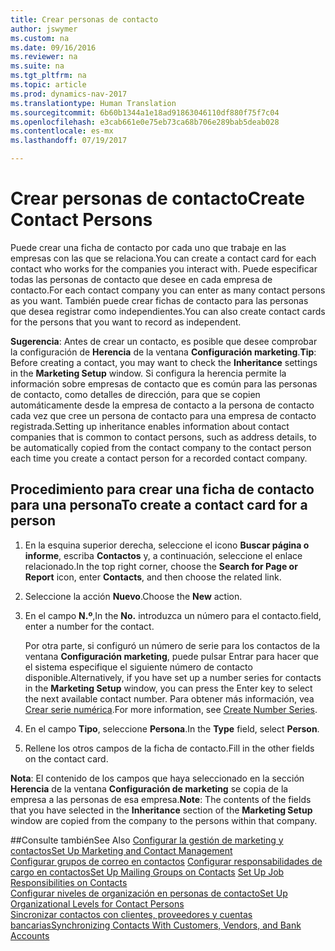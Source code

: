 ```yaml
---
title: Crear personas de contacto
author: jswymer
ms.custom: na
ms.date: 09/16/2016
ms.reviewer: na
ms.suite: na
ms.tgt_pltfrm: na
ms.topic: article
ms.prod: dynamics-nav-2017
ms.translationtype: Human Translation
ms.sourcegitcommit: 6b60b1344a1e18ad91863046110df880f75f7c04
ms.openlocfilehash: e3cab661e0e75eb73ca68b706e289bab5deab028
ms.contentlocale: es-mx
ms.lasthandoff: 07/19/2017

---
```

# <a name="create-contact-persons"></a><span data-ttu-id="d36d3-102">Crear personas de contacto</span><span class="sxs-lookup"><span data-stu-id="d36d3-102">Create Contact Persons</span></span>
<span data-ttu-id="d36d3-103">Puede crear una ficha de contacto por cada uno que trabaje en las empresas con las que se relaciona.</span><span class="sxs-lookup"><span data-stu-id="d36d3-103">You can create a contact card for each contact who works for the companies you interact with.</span></span> <span data-ttu-id="d36d3-104">Puede especificar todas las personas de contacto que desee en cada empresa de contacto.</span><span class="sxs-lookup"><span data-stu-id="d36d3-104">For each contact company you can enter as many contact persons as you want.</span></span> <span data-ttu-id="d36d3-105">También puede crear fichas de contacto para las personas que desea registrar como independientes.</span><span class="sxs-lookup"><span data-stu-id="d36d3-105">You can also create contact cards for the persons that you want to record as independent.</span></span>

<span data-ttu-id="d36d3-106">**Sugerencia**: Antes de crear un contacto, es posible que desee comprobar la configuración de **Herencia** de la ventana **Configuración marketing**.</span><span class="sxs-lookup"><span data-stu-id="d36d3-106">**Tip**: Before creating a contact, you may want to check the **Inheritance** settings in the **Marketing Setup** window.</span></span> <span data-ttu-id="d36d3-107">Si configura la herencia permite la información sobre empresas de contacto que es común para las personas de contacto, como detalles de dirección, para que se copien automáticamente desde la empresa de contacto a la persona de contacto cada vez que cree un persona de contacto para una empresa de contacto registrada.</span><span class="sxs-lookup"><span data-stu-id="d36d3-107">Setting up inheritance enables information about contact companies that is common to contact persons, such as address details, to be automatically copied from the contact company to the contact person each time you create a contact person for a recorded contact company.</span></span>

## <a name="to-create-a-contact-card-for-a-person"></a><span data-ttu-id="d36d3-108">Procedimiento para crear una ficha de contacto para una persona</span><span class="sxs-lookup"><span data-stu-id="d36d3-108">To create a contact card for a person</span></span>
1. <span data-ttu-id="d36d3-109">En la esquina superior derecha, seleccione el icono **Buscar página o informe**, escriba **Contactos** y, a continuación, seleccione el enlace relacionado.</span><span class="sxs-lookup"><span data-stu-id="d36d3-109">In the top right corner, choose the **Search for Page or Report** icon, enter **Contacts**, and then choose the related link.</span></span>
2. <span data-ttu-id="d36d3-110">Seleccione la acción **Nuevo**.</span><span class="sxs-lookup"><span data-stu-id="d36d3-110">Choose the **New** action.</span></span>
3. <span data-ttu-id="d36d3-111">En el campo **N.º**,</span><span class="sxs-lookup"><span data-stu-id="d36d3-111">In the **No.**</span></span> <span data-ttu-id="d36d3-112">introduzca un número para el contacto.</span><span class="sxs-lookup"><span data-stu-id="d36d3-112">field, enter a number for the contact.</span></span>

    <span data-ttu-id="d36d3-113">Por otra parte, si configuró un número de serie para los contactos de la ventana **Configuración marketing**, puede pulsar Entrar para hacer que el sistema especifique el siguiente número de contacto disponible.</span><span class="sxs-lookup"><span data-stu-id="d36d3-113">Alternatively, if you have set up a number series for contacts in the **Marketing Setup** window, you can press the Enter key to select the next available contact number.</span></span> <span data-ttu-id="d36d3-114">Para obtener más información, vea [Crear serie numérica](ui-create-number-series.md).</span><span class="sxs-lookup"><span data-stu-id="d36d3-114">For more information, see [Create Number Series](ui-create-number-series.md).</span></span>
4. <span data-ttu-id="d36d3-115">En el campo **Tipo**, seleccione **Persona**.</span><span class="sxs-lookup"><span data-stu-id="d36d3-115">In the **Type** field, select **Person**.</span></span>
5. <span data-ttu-id="d36d3-116">Rellene los otros campos de la ficha de contacto.</span><span class="sxs-lookup"><span data-stu-id="d36d3-116">Fill in the other fields on the contact card.</span></span>

<span data-ttu-id="d36d3-117">**Nota**: El contenido de los campos que haya seleccionado en la sección **Herencia** de la ventana **Configuración de marketing** se copia de la empresa a las personas de esa empresa.</span><span class="sxs-lookup"><span data-stu-id="d36d3-117">**Note**: The contents of the fields that you have selected in the **Inheritance** section of the **Marketing Setup** window are copied from the company to the persons within that company.</span></span>

##<a name="see-also"></a><span data-ttu-id="d36d3-118">Consulte también</span><span class="sxs-lookup"><span data-stu-id="d36d3-118">See Also</span></span>
[<span data-ttu-id="d36d3-119">Configurar la gestión de marketing y contactos</span><span class="sxs-lookup"><span data-stu-id="d36d3-119">Set Up Marketing and Contact Management</span></span>](marketing-setup-marketing.md)  
<span data-ttu-id="d36d3-120">[Configurar grupos de correo en contactos](marketing-mailing-groups.md#assign-mailing-groups-to-a-contact)
[Configurar responsabilidades de cargo en contactos](marketing-job-responsibilities.md)</span><span class="sxs-lookup"><span data-stu-id="d36d3-120">[Set Up Mailing Groups on Contacts](marketing-mailing-groups.md#assign-mailing-groups-to-a-contact)
[Set Up Job Responsibilities on Contacts](marketing-job-responsibilities.md)</span></span>  
[<span data-ttu-id="d36d3-121">Configurar niveles de organización en personas de contacto</span><span class="sxs-lookup"><span data-stu-id="d36d3-121">Set Up Organizational Levels for Contact Persons</span></span>](marketing-organizational-levels.md)  
[<span data-ttu-id="d36d3-122">Sincronizar contactos con clientes, proveedores y cuentas bancarias</span><span class="sxs-lookup"><span data-stu-id="d36d3-122">Synchronizing Contacts With Customers, Vendors, and Bank Accounts</span></span>](marketing-synchronize-contacts-customers-vendors-bank-accounts.md)  


